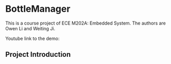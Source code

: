# BottleManager
This is a course project of ECE M202A: Embedded System. The authors are Owen Li and Weiting Ji.

Youtube link to the demo: 

## Project Introduction
